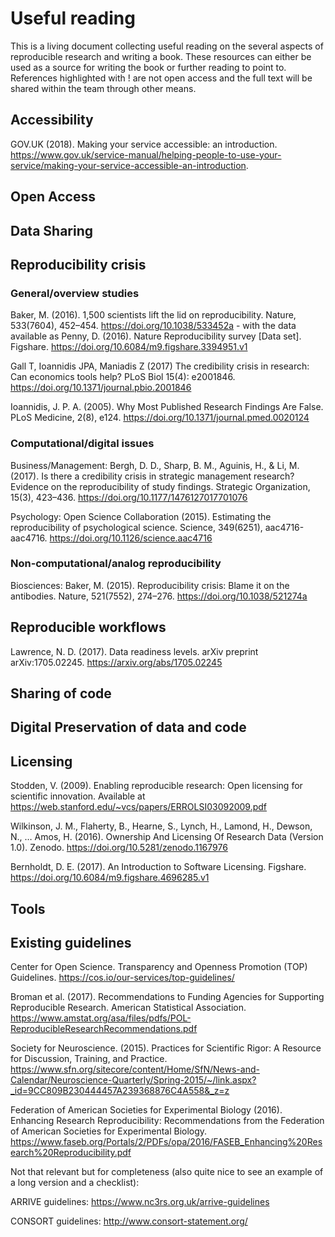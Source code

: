# Useful reading

This is a living document collecting useful reading on the several aspects of reproducible research and writing a book. These resources can either be used as a source for writing the book or further reading to point to. References highlighted with ! are not open access and the full text will be shared within the team through other means.

## Accessibility
GOV.UK (2018). Making your service accessible: an introduction. https://www.gov.uk/service-manual/helping-people-to-use-your-service/making-your-service-accessible-an-introduction.

## Open Access

## Data Sharing

## Reproducibility crisis

### General/overview studies

Baker, M. (2016). 1,500 scientists lift the lid on reproducibility. Nature, 533(7604), 452–454. https://doi.org/10.1038/533452a - with the data available as Penny, D. (2016). Nature Reproducibility survey [Data set]. Figshare. https://doi.org/10.6084/m9.figshare.3394951.v1

Gall T, Ioannidis JPA, Maniadis Z (2017) The credibility crisis in research: Can economics tools help? PLoS Biol 15(4): e2001846. https://doi.org/10.1371/journal.pbio.2001846

Ioannidis, J. P. A. (2005). Why Most Published Research Findings Are False. PLoS Medicine, 2(8), e124. https://doi.org/10.1371/journal.pmed.0020124

### Computational/digital issues

Business/Management:
Bergh, D. D., Sharp, B. M., Aguinis, H., & Li, M. (2017). Is there a credibility crisis in strategic management research? Evidence on the reproducibility of study findings. Strategic Organization, 15(3), 423–436. https://doi.org/10.1177/1476127017701076

Psychology:
Open Science Collaboration (2015). Estimating the reproducibility of psychological science. Science, 349(6251), aac4716-aac4716. https://doi.org/10.1126/science.aac4716

### Non-computational/analog reproducibility
 
Biosciences:
Baker, M. (2015). Reproducibility crisis: Blame it on the antibodies. Nature, 521(7552), 274–276. https://doi.org/10.1038/521274a 

## Reproducible workflows
Lawrence, N. D. (2017). Data readiness levels. arXiv preprint arXiv:1705.02245. https://arxiv.org/abs/1705.02245

## Sharing of code

## Digital Preservation of data and code

## Licensing

Stodden, V. (2009). Enabling reproducible research: Open licensing for scientific innovation. Available at https://web.stanford.edu/~vcs/papers/ERROLSI03092009.pdf

Wilkinson, J. M., Flaherty, B., Hearne, S., Lynch, H., Lamond, H., Dewson, N., … Amos, H. (2016). Ownership And Licensing Of Research Data (Version 1.0). Zenodo. https://doi.org/10.5281/zenodo.1167976

Bernholdt, D. E. (2017). An Introduction to Software Licensing. Figshare. https://doi.org/10.6084/m9.figshare.4696285.v1


## Tools

## Existing guidelines
Center for Open Science. Transparency and Openness Promotion (TOP) Guidelines. https://cos.io/our-services/top-guidelines/

Broman et al. (2017). Recommendations to Funding Agencies for Supporting Reproducible Research. American Statistical Association. https://www.amstat.org/asa/files/pdfs/POL-ReproducibleResearchRecommendations.pdf

Society for Neuroscience. (2015). Practices for Scientific Rigor: A Resource for Discussion, Training, and Practice. https://www.sfn.org/sitecore/content/Home/SfN/News-and-Calendar/Neuroscience-Quarterly/Spring-2015/~/link.aspx?_id=9CC809B230444457A239368876C4A558&_z=z

Federation of American Societies for Experimental Biology (2016). Enhancing Research Reproducibility: Recommendations from the Federation of American Societies for Experimental Biology. https://www.faseb.org/Portals/2/PDFs/opa/2016/FASEB_Enhancing%20Research%20Reproducibility.pdf

Not that relevant but for completeness (also quite nice to see an example of a long version and a checklist):

ARRIVE guidelines: https://www.nc3rs.org.uk/arrive-guidelines

CONSORT guidelines: http://www.consort-statement.org/
